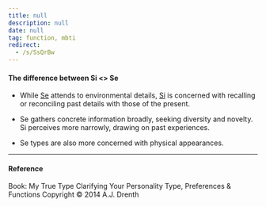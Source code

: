 ```yaml
---
title: null
description: null
date: null
tag: function, mbti
redirect:
  - /s/SsQrBw
---
```


#### The difference between Si <> Se

- While [Se](obsidian://open?vault=dwarves&file=brain%2FHR%2FMBTI%2FExtroverted%20Sensing%20-%20Se) attends to environmental details, [Si](obsidian://open?vault=dwarves&file=brain%2FHR%2FMBTI%2FIntroverted%20Sensing%20%20-%20Si) is concerned with recalling or reconciling past details with those of the present.

- Se gathers concrete information broadly, seeking diversity and novelty. Si perceives more narrowly, drawing on past experiences.

- Se types are also more concerned with physical appearances.

---

#### Reference

Book: My True Type Clarifying Your Personality Type, Preferences & Functions Copyright © 2014 A.J. Drenth
